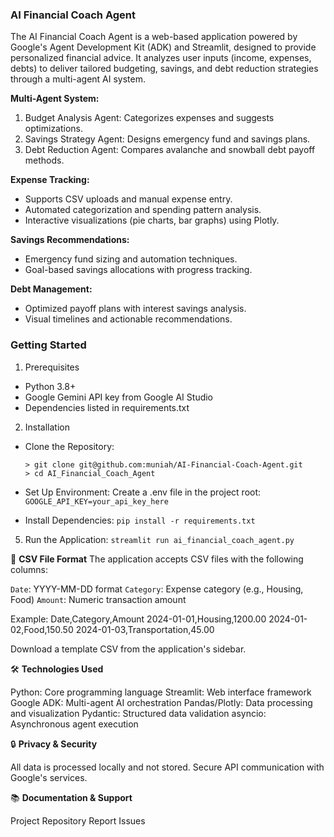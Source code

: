### AI Financial Coach Agent

The AI Financial Coach Agent is a web-based application powered by Google's Agent Development Kit (ADK) and Streamlit, designed to provide personalized financial advice. It analyzes user inputs (income, expenses, debts) to deliver tailored budgeting, savings, and debt reduction strategies through a multi-agent AI system.


**Multi-Agent System:**

1. Budget Analysis Agent: Categorizes expenses and suggests optimizations.
2. Savings Strategy Agent: Designs emergency fund and savings plans.
3. Debt Reduction Agent: Compares avalanche and snowball debt payoff methods.


**Expense Tracking:**

* Supports CSV uploads and manual expense entry.
* Automated categorization and spending pattern analysis.
* Interactive visualizations (pie charts, bar graphs) using Plotly.


**Savings Recommendations:**

- Emergency fund sizing and automation techniques.
- Goal-based savings allocations with progress tracking.


**Debt Management:**

- Optimized payoff plans with interest savings analysis.
- Visual timelines and actionable recommendations.



### Getting Started

1. Prerequisites

- Python 3.8+
- Google Gemini API key from Google AI Studio
- Dependencies listed in requirements.txt

2. Installation

- Clone the Repository:
  ```
  > git clone git@github.com:muniah/AI-Financial-Coach-Agent.git
  > cd AI_Financial_Coach_Agent
  ```


- Set Up Environment: Create a .env file in the project root:
`GOOGLE_API_KEY=your_api_key_here`


- Install Dependencies:
`pip install -r requirements.txt`


5. Run the Application:
`streamlit run ai_financial_coach_agent.py`



📄 **CSV File Format**
The application accepts CSV files with the following columns:

`Date`: YYYY-MM-DD format
`Category`: Expense category (e.g., Housing, Food)
`Amount`: Numeric transaction amount

Example:
Date,Category,Amount
2024-01-01,Housing,1200.00
2024-01-02,Food,150.50
2024-01-03,Transportation,45.00

Download a template CSV from the application's sidebar.

🛠️ **Technologies Used**

Python: Core programming language
Streamlit: Web interface framework
Google ADK: Multi-agent AI orchestration
Pandas/Plotly: Data processing and visualization
Pydantic: Structured data validation
asyncio: Asynchronous agent execution

🔒 **Privacy & Security**

All data is processed locally and not stored.
Secure API communication with Google's services.

📚 **Documentation & Support**

Project Repository
Report Issues
